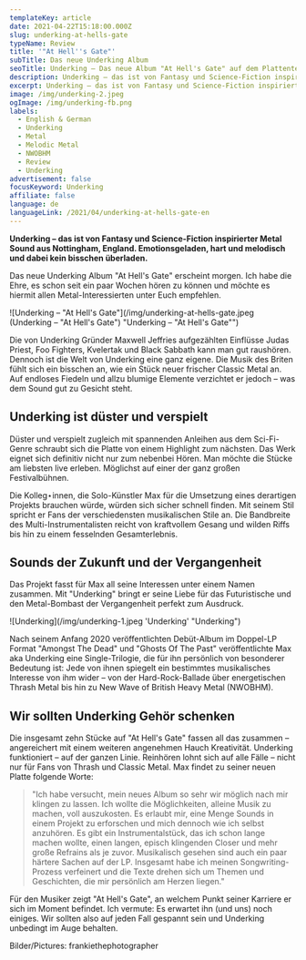 ```yaml
---
templateKey: article
date: 2021-04-22T15:18:00.000Z
slug: underking-at-hells-gate
typeName: Review
title: '"At Hell''s Gate"'
subTitle: Das neue Underking Album
seoTitle: Underking – Das neue Album "At Hell's Gate" auf dem Plattenteller
description: Underking – das ist von Fantasy und Science-Fiction inspirierter Metal Sound. Das neue Album "At Hell's Gate" erscheint morgen.
excerpt: Underking – das ist von Fantasy und Science-Fiction inspirierter Metal Sound. Das neue Album "At Hell's Gate" erscheint morgen.
image: /img/underking-2.jpeg
ogImage: /img/underking-fb.png
labels:
  - English & German
  - Underking
  - Metal
  - Melodic Metal
  - NWOBHM
  - Review
  - Underking
advertisement: false
focusKeyword: Underking
affiliate: false
language: de
languageLink: /2021/04/underking-at-hells-gate-en
---
```


**Underking – das ist von Fantasy und Science-Fiction inspirierter Metal Sound aus Nottingham, England. Emotionsgeladen, hart und melodisch und dabei kein bisschen überladen.**

Das neue Underking Album "At Hell's Gate" erscheint morgen. Ich habe die Ehre, es schon seit ein paar Wochen hören zu können und möchte es hiermit allen Metal-Interessierten unter Euch empfehlen.

![Underking – "At Hell's Gate"](/img/underking-at-hells-gate.jpeg (Underking – "At Hell's Gate") "Underking – \"At Hell's Gate\"")

Die von Underking Gründer Maxwell Jeffries aufgezählten Einflüsse Judas Priest, Foo Fighters, Kvelertak und Black Sabbath kann man gut raushören. Dennoch ist die Welt von Underking eine ganz eigene. Die Musik des Briten fühlt sich ein bisschen an, wie ein Stück neuer frischer Classic Metal an. Auf endloses Fiedeln und allzu blumige Elemente verzichtet er jedoch – was dem Sound gut zu Gesicht steht.

## Underking ist düster und verspielt

Düster und verspielt zugleich mit spannenden Anleihen aus dem Sci-Fi-Genre schraubt sich die Platte von einem Highlight zum nächsten. Das Werk eignet sich definitiv nicht nur zum nebenbei Hören. Man möchte die Stücke am liebsten live erleben. Möglichst auf einer der ganz großen Festivalbühnen.

Die Kolleg⋆innen, die Solo-Künstler Max für die Umsetzung eines derartigen Projekts brauchen würde, würden sich sicher schnell finden. Mit seinem Stil spricht er Fans der verschiedensten musikalischen Stile an. Die Bandbreite des Multi-Instrumentalisten reicht von kraftvollem Gesang und wilden Riffs bis hin zu einem fesselnden Gesamterlebnis.

## Sounds der Zukunft und der Vergangenheit

Das Projekt fasst für Max all seine Interessen unter einem Namen zusammen. Mit "Underking" bringt er seine Liebe für das Futuristische und den Metal-Bombast der Vergangenheit perfekt zum Ausdruck.

![Underking](/img/underking-1.jpeg 'Underking' "Underking")

Nach seinem Anfang 2020 veröffentlichten Debüt-Album im Doppel-LP Format "Amongst The Dead" und "Ghosts Of The Past" veröffentlichte Max aka Underking eine Single-Trilogie, die für ihn persönlich von besonderer Bedeutung ist: Jede von ihnen spiegelt ein bestimmtes musikalisches Interesse von ihm wider – von der Hard-Rock-Ballade über energetischen Thrash Metal bis hin zu New Wave of British Heavy Metal (NWOBHM).

## Wir sollten Underking Gehör schenken

Die insgesamt zehn Stücke auf "At Hell's Gate" fassen all das zusammen – angereichert mit einem weiteren angenehmen Hauch Kreativität. Underking funktioniert – auf der ganzen Linie. Reinhören lohnt sich auf alle Fälle – nicht nur für Fans von Thrash und Classic Metal. Max findet zu seiner neuen Platte folgende Worte:

> "Ich habe versucht, mein neues Album so sehr wir möglich nach mir klingen zu lassen. Ich wollte die Möglichkeiten, alleine Musik zu machen, voll auszukosten. Es erlaubt mir, eine Menge Sounds in einem Projekt zu erforschen und mich dennoch wie ich selbst anzuhören. Es gibt ein Instrumentalstück, das ich schon lange machen wollte, einen langen, episch klingenden Closer und mehr große Refrains als je zuvor. Musikalisch gesehen sind auch ein paar härtere Sachen auf der LP. Insgesamt habe ich meinen Songwriting-Prozess verfeinert und die Texte drehen sich um Themen und Geschichten, die mir persönlich am Herzen liegen."

Für den Musiker zeigt "At Hell's Gate", an welchem Punkt seiner Karriere er sich im Moment befindet. Ich vermute: Es erwartet ihn (und uns) noch einiges. Wir sollten also auf jeden Fall gespannt sein und Underking unbedingt im Auge behalten.

<YouTube id="Cc1PMlfFsxI" />

Bilder/Pictures: frankiethephotographer

